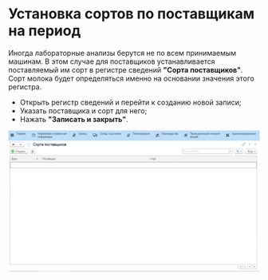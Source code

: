 # Установка сортов по поставщикам на период

Иногда лабораторные анализы берутся не по всем принимаемым машинам. В
этом случае для поставщиков устанавливается поставляемый им сорт в
регистре сведений **"Сорта поставщиков"**. Сорт молока будет определяться
именно на основании значения этого регистра.

-   Открыть регистр сведений и перейти к созданию новой записи;
-   Указать поставщика и сорт для него;
-   Нажать **"Записать и закрыть"**.

![](ustanovka_sortov_po_postavshchikam_na_period.assets/1.gif)